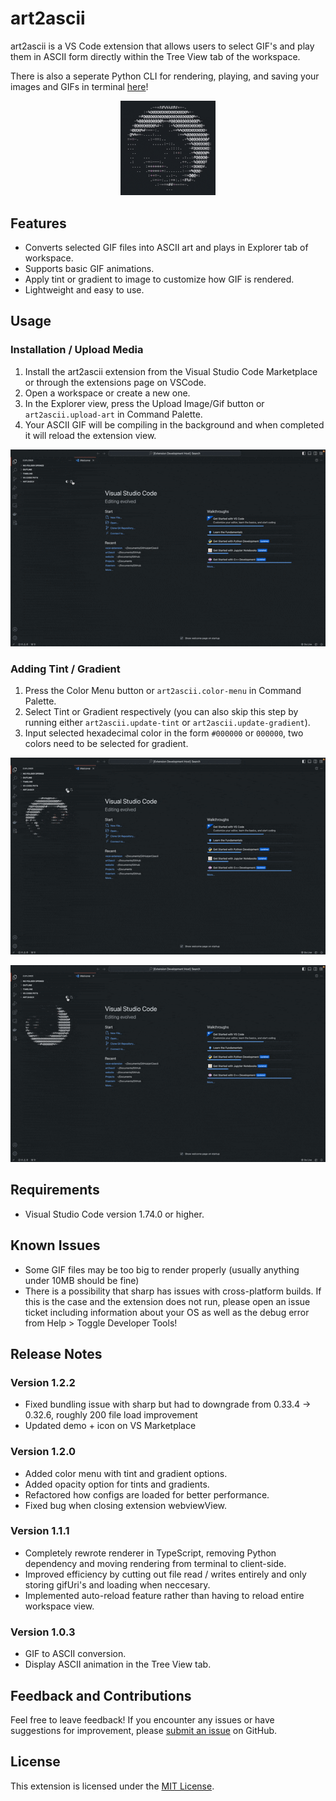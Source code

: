 # art2ascii

art2ascii is a VS Code extension that allows users to select GIF's and play them in ASCII form directly within the Tree View tab of the workspace. 

There is also a seperate Python CLI for rendering, playing, and saving your images and GIFs in terminal [here](https://github.com/Thaeriem/art2ascii/tree/cli-release)!

<p align="center">
<img src="vsce-extension/assets/ascii_pedro.gif" alt="Pedro" style="width: 30%;">
</p>

## Features

- Converts selected GIF files into ASCII art and plays in Explorer tab of workspace.
- Supports basic GIF animations.
- Apply tint or gradient to image to customize how GIF is rendered.
- Lightweight and easy to use.

## Usage

### Installation / Upload Media
1. Install the art2ascii extension from the Visual Studio Code Marketplace or through the extensions page on VSCode.
2. Open a workspace or create a new one.
3. In the Explorer view, press the Upload Image/Gif button or `art2ascii.upload-art` in Command Palette.
4. Your ASCII GIF will be compiling in the background and when completed it will reload the extension view.

<p align="center">
<img src="vsce-extension/assets/techdemo1.gif" alt="Upload Art">
</p>

### Adding Tint / Gradient
1. Press the Color Menu button or `art2ascii.color-menu` in Command Palette.
2. Select Tint or Gradient respectively (you can also skip this step by running either `art2ascii.update-tint` or `art2ascii.update-gradient`).
3. Input selected hexadecimal color in the form `#000000` or `000000`, two colors need to be selected for gradient.

<p align="center">
<img src="vsce-extension/assets/techdemo2.gif" alt="Add Tint">
</p>

<p align="center">
<img src="vsce-extension/assets/techdemo3.gif" alt="Add Gradient">
</p>

## Requirements

- Visual Studio Code version 1.74.0 or higher.

## Known Issues

- Some GIF files may be too big to render properly (usually anything under 10MB should be fine)
- There is a possibility that sharp has issues with cross-platform builds. If this is the case and the extension does not run, please open an issue ticket including information about your OS as well as the debug error from Help > Toggle Developer Tools!

## Release Notes

### Version 1.2.2
- Fixed bundling issue with sharp but had to downgrade from 0.33.4 -> 0.32.6, roughly 200 file load improvement
- Updated demo + icon on VS Marketplace

### Version 1.2.0
- Added color menu with tint and gradient options.
- Added opacity option for tints and gradients.
- Refactored how configs are loaded for better performance.
- Fixed bug when closing extension webviewView.

### Version 1.1.1
- Completely rewrote renderer in TypeScript, removing Python dependency and moving rendering from terminal to client-side.
- Improved efficiency by cutting out file read / writes entirely and only storing gifUri's and loading when neccesary.
- Implemented auto-reload feature rather than having to reload entire workspace view.

### Version 1.0.3
- GIF to ASCII conversion.
- Display ASCII animation in the Tree View tab.

## Feedback and Contributions

Feel free to leave feedback! If you encounter any issues or have suggestions for improvement, please [submit an issue](https://github.com/Thaeriem/art2ascii/issues) on GitHub.

## License

This extension is licensed under the [MIT License](https://github.com/Thaeriem/art2ascii/blob/main/LICENSE).